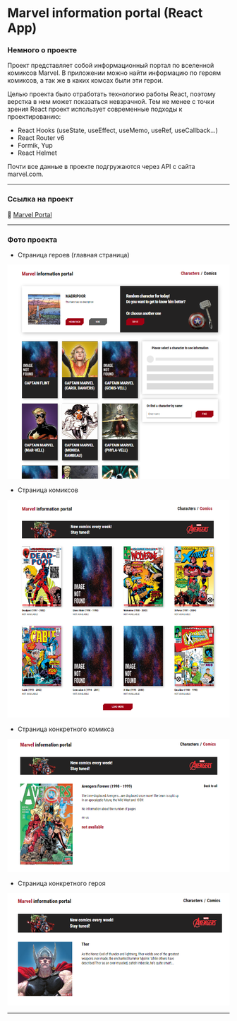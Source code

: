 # Marvel information portal (React App)

### Немного о проекте

Проект представляет собой информационный портал по вселенной комиксов Marvel. В приложении можно найти информацию по героям комиксов, а так же в каких комсах были эти герои. 

Целью проекта было отработать технологию работы React, поэтому верстка в нем может показаться невзрачной. Тем не менее с точки зрения React проект использует современные подходы к проектированию:
- React Hooks (useState, useEffect, useMemo, useRef, useCallback...)
- React Router v6
- Formik, Yup
- React Helmet

Почти все данные в проекте подгружаются через API с сайта marvel.com. 
___

### Ссылка на проект

:link: [Marvel Portal](http://petproject2.ru/)
___

### Фото проекта

+ Страница героев (главная страница)

![Characters page](/src/resources/img/charpage.png)

+ Страница комиксов

![Comics page](/src/resources/img/comicspage.png)

+ Страница конкретного комикса

![Comics page](/src/resources/img/solocomicpage.png)

+ Страница конкретного героя

![Comics page](/src/resources/img/solocharpage.png)
___







